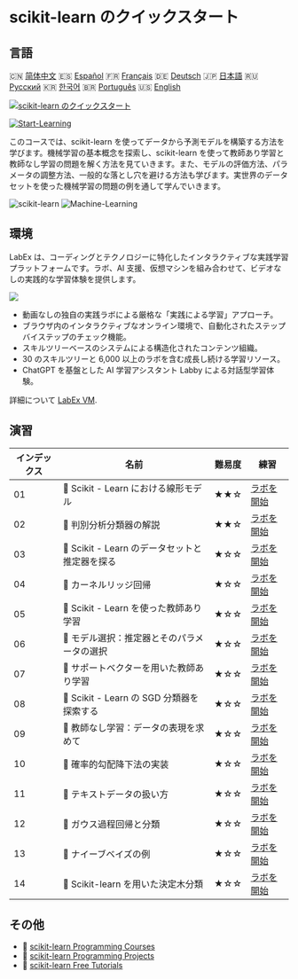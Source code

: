# scikit-learn のクイックスタート

## 言語

🇨🇳 [简体中文](README_zh.md) 🇪🇸 [Español](README_es.md) 🇫🇷 [Français](README_fr.md) 🇩🇪 [Deutsch](README_de.md) 🇯🇵 [日本語](README_ja.md) 🇷🇺 [Русский](README_ru.md) 🇰🇷 [한국어](README_ko.md) 🇧🇷 [Português](README_pt.md) 🇺🇸 [English](README.md) 

[![scikit-learn のクイックスタート](https://cover-creator.labex.io/quick-start-with-scikit-learn.png?lang=ja)](https://labex.io/ja/courses/quick-start-with-scikit-learn)

[![Start-Learning](https://img.shields.io/badge/Start-Learning-whitesmoke?style=for-the-badge)](https://labex.io/ja/courses/quick-start-with-scikit-learn)

このコースでは、scikit-learn を使ってデータから予測モデルを構築する方法を学びます。機械学習の基本概念を探索し、scikit-learn を使って教師あり学習と教師なし学習の問題を解く方法を見ていきます。また、モデルの評価方法、パラメータの調整方法、一般的な落とし穴を避ける方法も学びます。実世界のデータセットを使った機械学習の問題の例を通して学んでいきます。

![scikit-learn](https://img.shields.io/badge/scikit-learn-whitesmoke?style=for-the-badge&logo=scikit-learn)
![Machine-Learning](https://img.shields.io/badge/Machine-Learning-whitesmoke?style=for-the-badge&logo=machine-learning)


## 環境

LabEx は、コーディングとテクノロジーに特化したインタラクティブな実践学習プラットフォームです。ラボ、AI 支援、仮想マシンを組み合わせて、ビデオなしの実践的な学習体験を提供します。

![](https://tutorial-screenshot.getvm.io/images/vm-1725247253.png)

- 動画なしの独自の実践ラボによる厳格な「実践による学習」アプローチ。
- ブラウザ内のインタラクティブなオンライン環境で、自動化されたステップバイステップのチェック機能。
- スキルツリーベースのシステムによる構造化されたコンテンツ組織。
- 30 のスキルツリーと 6,000 以上のラボを含む成長し続ける学習リソース。
- ChatGPT を基盤とした AI 学習アシスタント Labby による対話型学習体験。

詳細について [LabEx VM](https://support.labex.io/using-labex/virtual-machine).

## 演習

|   インデックス | 名前                                           | 難易度   | 練習                                                                                                                                      |
|----------------|------------------------------------------------|----------|-------------------------------------------------------------------------------------------------------------------------------------------|
|             01 | 📖 Scikit - Learn における線形モデル           | ★★☆      | <a target='_blank' href='https://labex.io/ja/tutorials/ml-linear-models-in-scikit-learn-71093'>ラボを開始</a>                             |
|             02 | 📖 判別分析分類器の解説                        | ★★☆      | <a target='_blank' href='https://labex.io/ja/tutorials/ml-discriminant-analysis-classifiers-explained-71094'>ラボを開始</a>               |
|             03 | 📖 Scikit - Learn のデータセットと推定器を探る | ★☆☆      | <a target='_blank' href='https://labex.io/ja/tutorials/ml-exploring-scikit-learn-datasets-and-estimators-71095'>ラボを開始</a>            |
|             04 | 📖 カーネルリッジ回帰                          | ★☆☆      | <a target='_blank' href='https://labex.io/ja/tutorials/ml-kernel-ridge-regression-71096'>ラボを開始</a>                                   |
|             05 | 📖 Scikit - Learn を使った教師あり学習         | ★☆☆      | <a target='_blank' href='https://labex.io/ja/tutorials/ml-supervised-learning-with-scikit-learn-71097'>ラボを開始</a>                     |
|             06 | 📖 モデル選択：推定器とそのパラメータの選択    | ★☆☆      | <a target='_blank' href='https://labex.io/ja/tutorials/ml-model-selection-choosing-estimators-and-their-parameters-71098'>ラボを開始</a>  |
|             07 | 📖 サポートベクターを用いた教師あり学習        | ★☆☆      | <a target='_blank' href='https://labex.io/ja/tutorials/ml-supervised-learning-with-support-vectors-71099'>ラボを開始</a>                  |
|             08 | 📖 Scikit - Learn の SGD 分類器を探索する      | ★☆☆      | <a target='_blank' href='https://labex.io/ja/tutorials/ml-exploring-scikit-learn-sgd-classifiers-71100'>ラボを開始</a>                    |
|             09 | 📖 教師なし学習：データの表現を求めて          | ★☆☆      | <a target='_blank' href='https://labex.io/ja/tutorials/ml-unsupervised-learning-seeking-representations-of-the-data-71101'>ラボを開始</a> |
|             10 | 📖 確率的勾配降下法の実装                      | ★☆☆      | <a target='_blank' href='https://labex.io/ja/tutorials/ml-implementing-stochastic-gradient-descent-71102'>ラボを開始</a>                  |
|             11 | 📖 テキストデータの扱い方                      | ★☆☆      | <a target='_blank' href='https://labex.io/ja/tutorials/ml-working-with-text-data-71103'>ラボを開始</a>                                    |
|             12 | 📖 ガウス過程回帰と分類                        | ★☆☆      | <a target='_blank' href='https://labex.io/ja/tutorials/ml-gaussian-process-regression-and-classification-71104'>ラボを開始</a>            |
|             13 | 📖 ナイーブベイズの例                          | ★☆☆      | <a target='_blank' href='https://labex.io/ja/tutorials/ml-naive-bayes-example-71106'>ラボを開始</a>                                       |
|             14 | 📖 Scikit-learn を用いた決定木分類             | ★☆☆      | <a target='_blank' href='https://labex.io/ja/tutorials/ml-decision-tree-classification-with-scikit-learn-71107'>ラボを開始</a>            |

## その他

- 🔗 [scikit-learn Programming Courses](https://github.com/labex-labs/awesome-programming-courses)
- 🔗 [scikit-learn Programming Projects](https://github.com/labex-labs/awesome-programming-projects)
- 🔗 [scikit-learn Free Tutorials](https://github.com/labex-labs/sklearn-free-tutorials)

